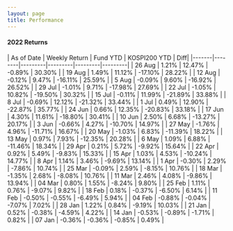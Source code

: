 ```yaml
---
layout: page
title: Performance
---
```


#### 2022 Returns

| As of Date | Weekly Return |  Fund YTD | KOSPI200 YTD | Diff|
|-------|--------|---------|---------|---------|---------|
| 26 Aug | 1.21% | 12.47% | -0.89% | 30.30% |
| 19 Aug | 1.49% | 11.12% | -17.10% | 28.22% |
| 12 Aug | -0.12% | 9.47% | -16.11% | 25.59% |
| 5 Aug | -0.09% | 9.60% | -16.92% | 26.52% |
| 29 Jul | -1.01% | 9.71% | -17.98% | 27.69% |
| 22 Jul | -1.05% | 10.82% | -19.50% | 30.32% |
| 15 Jul | -0.11% | 11.99% | -21.89% | 33.88% |
| 8 Jul | -0.69% | 12.12% | -21.32% | 33.44% |
| 1 Jul | 0.49% | 12.90% | -22.87% | 35.77% |
| 24 Jun | 0.66% | 12.35% | -20.83% | 33.18% |
| 17 Jun | 4.30% | 11.61% | -18.80% | 30.41% |
| 10 Jun | 2.50% | 6.68% | -13.27% | 20.17% |
| 3 Jun | -0.66% | 4.27% | -10.70% | 14.97% |
| 27 May | -1.76% | 4.96% | -11.71% | 16.67% |
| 20 May | -1.03% | 6.83% | -11.39% | 18.22% |
| 13 May | 0.97% | 7.93% | -12.35% | 20.28% |
| 6 May | 1.09% | 6.88% | -11.46% | 18.34% |
| 29 Apr | 0.21% | 5.72% | -9.92% | 15.64% |
| 22 Apr | 0.92% | 5.49% | -9.83% | 15.33% |
| 15 Apr | 1.03% | 4.53% | -10.24% | 14.77% |
| 8 Apr | 1.14% | 3.46% | -9.69% | 13.14% |
| 1 Apr | -0.30% | 2.29% | -7.86% | 10.74% |
| 25 Mar | -0.09% | 2.59% | -8.15% | 10.76% |
| 18 Mar | -1.35% | 2.68% | -8.08% | 10.76% |
| 11 Mar | 2.46% | 4.08% | -9.86% | 13.94% |
| 04 Mar | 0.80% | 1.55% | -8.24% | 9.80% |
| 25 Feb | 1.11% | 0.76% | -9.07% | 9.82% |
| 18 Feb | 0.18% | -0.37% | -6.50% | 6.14% |
| 11 Feb | -0.50% | -0.55% | -6.49% | 5.94% |
| 04 Feb | -0.88% | -0.04% | -7.07% | 7.02% |
| 28 Jan | 1.22% | 0.84% | -9.19% | 10.03% |
| 21 Jan | 0.52% | -0.38% | -4.59% | 4.22% |
| 14 Jan | -0.53% | -0.89% | -1.71% | 0.82% |
| 07 Jan | -0.36% | -0.36% | -0.85% | 0.49% |